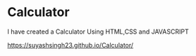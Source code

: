 # Calculator
I have created a Calculator Using HTML,CSS and JAVASCRIPT






https://suyashsingh23.github.io/Calculator/
